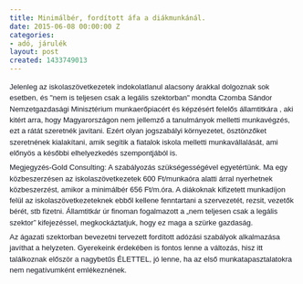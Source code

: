 ```yaml
---
title: Minimálbér, fordított áfa a diákmunkánál.
date: 2015-06-08 00:00:00 Z
categories:
- adó, járulék
layout: post
created: 1433749013
---
```


<p style="margin: 0px 0px 6px; color: #141823; font-family: helvetica, arial, 'lucida grande', sans-serif; font-size: 14px; line-height: 19.3199996948242px;"><span style="font-family: arial, helvetica, sans-serif; font-size: small;"><span style="line-height: 19.3199996948242px;">Jelenleg az iskolaszövetkezetek indokolatlanul alacsony árakkal dolgoznak sok esetben, és "nem is teljesen csak a legális szektorban" mondta Czomba Sándor Nemzetgazdasági Minisztérium munkaerőpiacért és képzésért felelős államtitkára , aki kitért arra, hogy Magyarországon nem jellemző a tanulmányok melletti munkavégzés, ezt a rátát szeretnék javítani. Ezért olyan jogszabályi környezetet, ösztönzőket szeretnének kialakítani, amik s</span><span class="text_exposed_show" style="line-height: 19.3199996948242px; display: inline;">egítik a fiatalok iskola melletti munkavállalását, ami előnyös a későbbi elhelyezkedés szempontjából is.</span></span></p><div class="text_exposed_show" style="display: inline; color: #141823; font-family: helvetica, arial, 'lucida grande', sans-serif; font-size: 14px; line-height: 19.3199996948242px;"><p style="margin: 0px 0px 6px;"><span style="font-family: arial, helvetica, sans-serif; font-size: small;">Megjegyzés-Gold Consulting: A szabályozás szükségességével egyetértünk. Ma egy közbeszerzésen az iskolaszövetkezetek 600 Ft/munkaóra alatti árral nyerhetnek közbeszerzést, amikor a minimálbér 656 Ft/m.óra. A diákoknak kifizetett munkadíjon felül az iskolaszövetkezeteknek ebből kellene fenntartani a szervezetét, rezsit, vezetők bérét, stb fizetni. Államtitkár úr finoman fogalmazott a „nem teljesen csak a legális szektor” kifejezéssel, megkockáztatjuk, hogy ez maga a szürke gazdaság.</span></p><p style="margin: 6px 0px;"><span style="font-family: arial, helvetica, sans-serif; font-size: small;">Az ágazati szektorban bevezetni tervezett fordított adózási szabályok alkalmazása javíthat a helyzeten. Gyerekeink érdekében is fontos lenne a változás, hisz itt találkoznak először a nagybetűs ÉLETTEL, jó lenne, ha az első munkatapasztalatokra nem negatívumként emlékeznének.</span></p></div>
